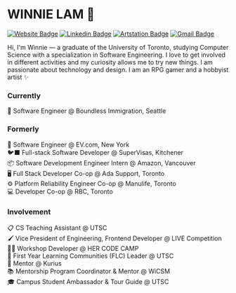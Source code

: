 # WINNIE LAM 🌻
[![Website Badge](https://img.shields.io/badge/-Website-black?style=flat&logo=github&logoColor=white&link=https://winnllam.github.io/)](https://winnllam.github.io)
[![Linkedin Badge](https://img.shields.io/badge/-LinkedIn-blue?style=flat&logo=Linkedin&logoColor=white&link=https://www.linkedin.com/in/winnllam/)](https://www.linkedin.com/in/winnllam/)
[![Artstation Badge](https://img.shields.io/badge/-Artstation-darkblue?style=flat&logo=Artstation&logoColor=white&link=https://llunamous.artstation.com/)](https://llunamous.artstation.com/)
[![Gmail Badge](https://img.shields.io/badge/-Gmail-red?style=flat&logo=Gmail&logoColor=white&link=mailto:winnie.lam540@gmail.com)](mailto:winnie.lam540@gmail.com)

Hi, I'm Winnie — a graduate of the University of Toronto, studying Computer Science with a specialization in Software Engineering. I love to get involved in different activities and my curiosity allows me to try new things. I am passionate about technology and design. I am an RPG gamer and a hobbyist artist ✨

### Currently
🛫 Software Engineer @ Boundless Immigration, Seattle

### Formerly
🚙 Software Engineer @ EV.com, New York <br />
🐦‍⬛ Full-stack Software Developer @ SuperVisas, Kitchener <br />
📦 Software Development Engineer Intern @ Amazon, Vancouver <br />
🖥️ Full Stack Developer Co-op @ Ada Support, Toronto <br />
⚙️ Platform Reliability Engineer Co-op @ Manulife, Toronto <br />
💻 Developer Co-op @ RBC, Toronto

### Involvement
📋 CS Teaching Assistant @ UTSC <br />
🖌️ Vice President of Engineering, Frontend Developer @ LIVE Competition <br />
🤵‍♀️ Workshop Developer @ HER CODE CAMP <br />
👭 First Year Learning Communities (FLC) Leader @ UTSC <br />
🙇‍ Mentor @ Kurius <br />
📚 Mentorship Program Coordinator & Mentor @ WiCSM <br />
🎓 Campus Student Ambassador & Tour Guide @ UTSC
